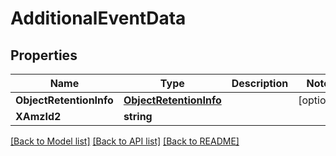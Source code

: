 # AdditionalEventData

## Properties

Name | Type | Description | Notes
------------ | ------------- | ------------- | -------------
**ObjectRetentionInfo** | [**ObjectRetentionInfo**](ObjectRetentionInfo.md) |  | [optional] 
**XAmzId2** | **string** |  | 

[[Back to Model list]](../README.md#documentation-for-models) [[Back to API list]](../README.md#documentation-for-api-endpoints) [[Back to README]](../README.md)


